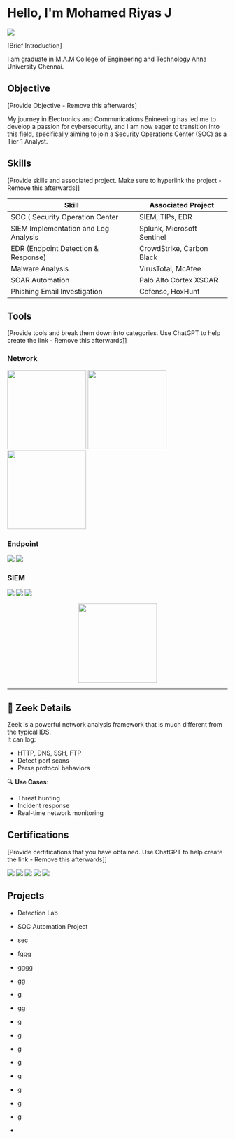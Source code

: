 # Hello, I'm Mohamed Riyas J
<a href="www.linkedin.com/in/mohamed-riyas-9905a3326"><img src="https://img.shields.io/badge/-LinkedIn-0072b1?&style=for-the-badge&logo=linkedin&logoColor=white" /></a>

[Brief Introduction]

I am graduate in M.A.M College of Engineering and Technology Anna University Chennai.

## Objective
[Provide Objective - Remove this afterwards]

My journey in Electronics and Communications Enineering has led me to develop a passion for cybersecurity, and I am now eager to transition into this field, specifically aiming to join a Security Operations Center (SOC) as a Tier 1 Analyst.

## Skills
[Provide skills and associated project. Make sure to hyperlink the project - Remove this afterwards]]

| Skill                                           | Associated Project         |
|-------------------------------------------------|----------------------------|
| SOC ( Security Operation Center                 | SIEM, TIPs, EDR            |
| SIEM Implementation and Log Analysis            | Splunk, Microsoft Sentinel |
| EDR (Endpoint Detection & Response)             | CrowdStrike, Carbon Black  |
| Malware Analysis                                | VirusTotal, McAfee         |
| SOAR Automation                                 | Palo Alto Cortex XSOAR     | 
| Phishing Email Investigation                    | Cofense, HoxHunt           |

## Tools
[Provide tools and break them down into categories. Use ChatGPT to help create the link - Remove this afterwards]]

### Network
<div>
  <img src="https://img.shields.io/badge/-Wireshark-1679A7?&style=for-the-badge&logo=Wireshark&logoColor=white" width="180"/>
  <img src="https://img.shields.io/badge/-Suricata-EF3B2D?&style=for-the-badge&logo=Suricata&logoColor=white" width="180"/>
  <img src="https://img.shields.io/badge/-Zeek-777BB4?&style=for-the-badge&logo=Zeek&logoColor=white" width="180"/>
</div>


### Endpoint
<div>
    <img src="https://img.shields.io/badge/-Microsoft_Defender_for_Endpoint-00A4EF?&style=for-the-badge&logo=Microsoft&logoColor=white" />
    <img src="https://img.shields.io/badge/-Velociraptor-4B275F?&style=for-the-badge&logo=Velociraptor&logoColor=white" />
</div>

### SIEM
<div>
    <img src="https://img.shields.io/badge/-Microsoft_Sentinel-0078D4?&style=for-the-badge&logo=Microsoft&logoColor=white" />
    <img src="https://img.shields.io/badge/-Splunk-000000?&style=for-the-badge&logo=Splunk&logoColor=white" />
    <img src="https://img.shields.io/badge/-Elastic-005571?&style=for-the-badge&logo=Elastic&logoColor=white" />
</div>
<p align="center">
  <a href="#zeek-details">
    <img src="https://img.shields.io/badge/-Zeek-777BB4?&style=for-the-badge&logo=Zeek&logoColor=white" width="180"/>
  </a>
</p>

---

## 🧠 Zeek Details <a id="zeek-details"></a>

Zeek is a powerful network analysis framework that is much different from the typical IDS.  
It can log:
- HTTP, DNS, SSH, FTP
- Detect port scans
- Parse protocol behaviors

🔍 **Use Cases**:
- Threat hunting
- Incident response
- Real-time network monitoring


## Certifications
[Provide certifications that you have obtained. Use ChatGPT to help create the link - Remove this afterwards]]
<div>
<img src="https://img.shields.io/badge/-Security%2B-FF0000?&style=for-the-badge&logo=CompTIA&logoColor=white" />
<img src="https://img.shields.io/badge/-Network%2B-007ACC?&style=for-the-badge&logo=CompTIA&logoColor=white" />
<img src="https://img.shields.io/badge/-A%2B-4D4D4D?&style=for-the-badge&logo=CompTIA&logoColor=white" />
<img src="https://img.shields.io/badge/-CDSA-006400?&style=for-the-badge&logoColor=white" />
<img src="https://img.shields.io/badge/-CCD-000080?&style=for-the-badge&logoColor=white" />
</div>

## Projects
- Detection Lab
- SOC Automation Project
- sec
- fggg
- gggg

- gg
- g
- gg

- g
- g
- g
- g
- g

- g
- g
- g
- 
